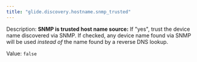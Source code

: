 ```yaml
---
title: "glide.discovery.hostname.snmp_trusted"
---
```


Description: <b>SNMP is trusted host name source:</b> If "yes", trust the device name discovered via SNMP.  If checked, any device name found via SNMP will be used <i>instead of</i> the name found by a reverse DNS lookup.

Value: `false`
